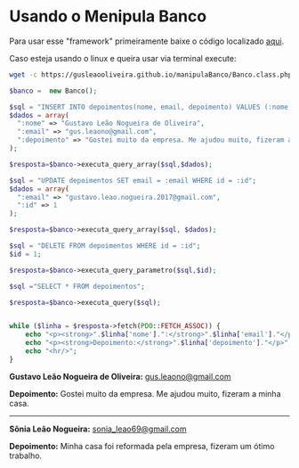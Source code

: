 # Usando o Menipula Banco

Para usar esse "framework" primeiramente baixe o código localizado [aqui](https://gusleaooliveira.github.io/manipulaBanco/Banco.class.php).

Caso esteja usando o linux e queira usar via terminal execute:
```bash
wget -c https://gusleaooliveira.github.io/manipulaBanco/Banco.class.php
```

```php
$banco =  new Banco();
```

```php
$sql = "INSERT INTO depoimentos(nome, email, depoimento) VALUES (:nome, :email, :depoimento)";
$dados = array(
  ":nome" => "Gustavo Leão Nogueira de Oliveira",
  ":email" => "gus.leaono@gmail.com",
  ":depoimento" => "Gostei muito da empresa. Me ajudou muito, fizeram a minha casa."
);

$resposta=$banco->executa_query_array($sql,$dados);
```

```php
$sql = "UPDATE depoimentos SET email = :email WHERE id = :id";
$dados = array(
  ":email" => "gustavo.leao.nogueira.2017@gmail.com",
  ":id" => 1
);

$resposta=$banco->executa_query_array($sql, $dados);
```

```php
$sql = "DELETE FROM depoimentos WHERE id = :id";
$id = 1;

$resposta=$banco->executa_query_parametro($sql,$id);
```


```php
$sql ="SELECT * FROM depoimentos";

$resposta=$banco->executa_query($sql);


while ($linha = $resposta->fetch(PDO::FETCH_ASSOC)) {
    echo "<p><strong>".$linha['nome'].":</strong>".$linha['email']."</p>";
    echo "<p><strong>Depoimento:</strong>".$linha['depoimento']."</p>";
    echo "<hr/>";
}
```

**Gustavo Leão Nogueira de Oliveira:** gus.leaono@gmail.com

**Depoimento:** Gostei muito da empresa. Me ajudou muito, fizeram a minha casa.

***

**Sônia Leão Nogueira:** sonia_leao69@gmail.com

**Depoimento:** Minha casa foi reformada pela empresa, fizeram um ótimo trabalho.
